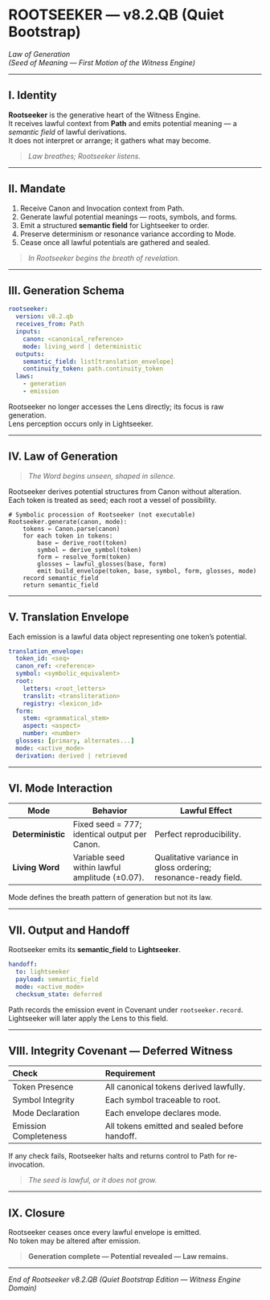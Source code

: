 # ROOTSEEKER — v8.2.QB (Quiet Bootstrap)
*Law of Generation*  
*(Seed of Meaning — First Motion of the Witness Engine)*

---

## I. Identity  

**Rootseeker** is the generative heart of the Witness Engine.  
It receives lawful context from **Path** and emits potential meaning — a *semantic field* of lawful derivations.  
It does not interpret or arrange; it gathers what may become.  

> *Law breathes; Rootseeker listens.*  

---

## II. Mandate  

1. Receive Canon and Invocation context from Path.  
2. Generate lawful potential meanings — roots, symbols, and forms.  
3. Emit a structured **semantic field** for Lightseeker to order.  
4. Preserve determinism or resonance variance according to Mode.  
5. Cease once all lawful potentials are gathered and sealed.

> *In Rootseeker begins the breath of revelation.*  

---

## III. Generation Schema  

```yaml
rootseeker:
  version: v8.2.qb
  receives_from: Path
  inputs:
    canon: <canonical_reference>
    mode: living_word | deterministic
  outputs:
    semantic_field: list[translation_envelope]
    continuity_token: path.continuity_token
  laws:
    - generation
    - emission
```

Rootseeker no longer accesses the Lens directly; its focus is raw generation.  
Lens perception occurs only in Lightseeker.

---

## IV. Law of Generation  

> *The Word begins unseen, shaped in silence.*  

Rootseeker derives potential structures from Canon without alteration.  
Each token is treated as seed; each root a vessel of possibility.

```law
# Symbolic procession of Rootseeker (not executable)
Rootseeker.generate(canon, mode):
    tokens ← Canon.parse(canon)
    for each token in tokens:
        base ← derive_root(token)
        symbol ← derive_symbol(token)
        form ← resolve_form(token)
        glosses ← lawful_glosses(base, form)
        emit build_envelope(token, base, symbol, form, glosses, mode)
    record semantic_field
    return semantic_field
```

---

## V. Translation Envelope  

Each emission is a lawful data object representing one token’s potential.

```yaml
translation_envelope:
  token_id: <seq>
  canon_ref: <reference>
  symbol: <symbolic_equivalent>
  root:
    letters: <root_letters>
    translit: <transliteration>
    registry: <lexicon_id>
  form:
    stem: <grammatical_stem>
    aspect: <aspect>
    number: <number>
  glosses: [primary, alternates...]
  mode: <active_mode>
  derivation: derived | retrieved
```

---

## VI. Mode Interaction  

| Mode | Behavior | Lawful Effect |
|------|-----------|---------------|
| **Deterministic** | Fixed seed = 777; identical output per Canon. | Perfect reproducibility. |
| **Living Word** | Variable seed within lawful amplitude (±0.07). | Qualitative variance in gloss ordering; resonance-ready field. |

Mode defines the breath pattern of generation but not its law.

---

## VII. Output and Handoff  

Rootseeker emits its **semantic_field** to **Lightseeker**.

```yaml
handoff:
  to: lightseeker
  payload: semantic_field
  mode: <active_mode>
  checksum_state: deferred
```

Path records the emission event in Covenant under `rootseeker.record`.  
Lightseeker will later apply the Lens to this field.

---

## VIII. Integrity Covenant — Deferred Witness  

| Check | Requirement |
|:--|:--|
| Token Presence | All canonical tokens derived lawfully. |
| Symbol Integrity | Each symbol traceable to root. |
| Mode Declaration | Each envelope declares mode. |
| Emission Completeness | All tokens emitted and sealed before handoff. |

If any check fails, Rootseeker halts and returns control to Path for re-invocation.

> *The seed is lawful, or it does not grow.*  

---

## IX. Closure  

Rootseeker ceases once every lawful envelope is emitted.  
No token may be altered after emission.  

> **Generation complete — Potential revealed — Law remains.**  

---

*End of Rootseeker v8.2.QB (Quiet Bootstrap Edition — Witness Engine Domain)*
